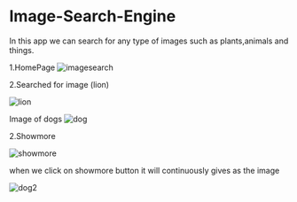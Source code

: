 # Image-Search-Engine
In this app we can search for any type of images such as plants,animals and things.

1.HomePage
![imagesearch](https://github.com/maha-moni123/ImageSearchEngine/assets/135324405/0966e179-dd54-4831-8dce-4ef3c0497cdf)

2.Searched for image (lion)

![lion](https://github.com/maha-moni123/ImageSearchEngine/assets/135324405/5e01dcaa-3b1e-4d72-935e-1ea9fd305521)

 Image of dogs
![dog](https://github.com/maha-moni123/ImageSearchEngine/assets/135324405/a51f2456-bb49-4582-a03f-00aefe0a8868)

2.Showmore 

![showmore](https://github.com/maha-moni123/ImageSearchEngine/assets/135324405/7fe3d1f4-64e6-413f-aa8d-fcc369d057c9)

when we click on showmore button it will continuously gives as the image

![dog2](https://github.com/maha-moni123/ImageSearchEngine/assets/135324405/b823f810-c3c5-4518-89de-b7e0fc5f478b)




